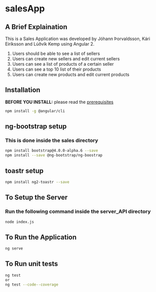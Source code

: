 # salesApp

## A Brief Explaination

This is a Sales Application was developed by Jóhann Þorvaldsson, Kári Eiríksson and Lúðvík Kemp using Angular 2.

1. Users should be able to see a list of sellers
2. Users can create new sellers and edit current sellers
3. Users can see a list of products of a certain seller
4. Users can see a top 10 list of their products
5. Users can create new products and edit current products

## Installation

**BEFORE YOU INSTALL:** please read the [prerequisites](#prerequisites)
```bash
npm install -g @angular/cli
```

## ng-bootstrap setup
### This is done inside the sales directory
```bash
npm install bootstrap@4.0.0-alpha.6 --save
npm install --save @ng-bootstrap/ng-boostrap
```

## toastr setup
```bash
npm install ng2-toastr --save
```

## To Setup the Server
### Run the following command inside the server_API directory
```bash
node index.js
```

## To Run the Application
```bash
ng serve
```

## To Run unit tests
```bash
ng test
or
ng test --code--coverage
```


